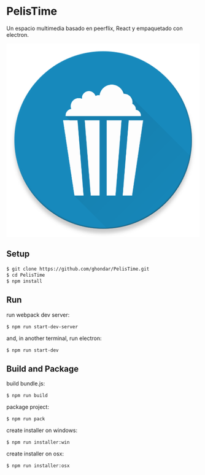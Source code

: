 # PelisTime
Un espacio multimedia basado en peerflix, React y empaquetado con electron.

![](./img/logo.png)

## Setup
```shell
$ git clone https://github.com/ghondar/PelisTime.git
$ cd PelisTime
$ npm install
```

## Run

run webpack dev server:

```shell
$ npm run start-dev-server
```

and, in another terminal, run electron:

```shell
$ npm run start-dev
```

## Build and Package

build bundle.js:

```shell
$ npm run build
```

package project:

```shell
$ npm run pack
```

create installer on windows:

```shell
$ npm run installer:win
```

create installer on osx:

```shell
$ npm run installer:osx
```